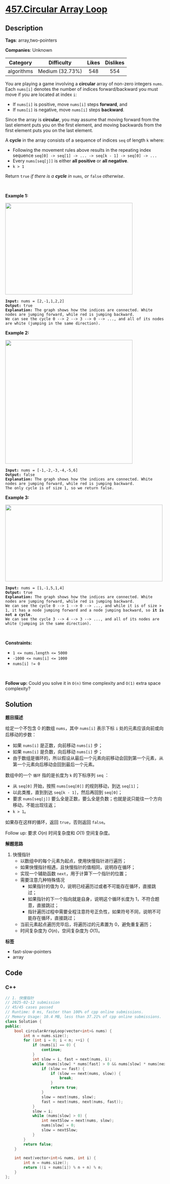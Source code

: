 # [457.Circular Array Loop](https://leetcode.com/problems/circular-array-loop/description/)

## Description

**Tags**: array,two-pointers

**Companies**: Unknown

|  Category  |   Difficulty    | Likes | Dislikes |
| :--------: | :-------------: | :---: | :------: |
| algorithms | Medium (32.73%) |  548  |   554    |

<p>You are playing a game involving a <strong>circular</strong> array of non-zero integers <code>nums</code>. Each <code>nums[i]</code> denotes the number of indices forward/backward you must move if you are located at index <code>i</code>:</p>
<ul>
  <li>If <code>nums[i]</code> is positive, move <code>nums[i]</code> steps <strong>forward</strong>, and</li>
  <li>If <code>nums[i]</code> is negative, move <code>nums[i]</code> steps <strong>backward</strong>.</li>
</ul>
<p>Since the array is <strong>circular</strong>, you may assume that moving forward from the last element puts you on the first element, and moving backwards from the first element puts you on the last element.</p>
<p>A <strong>cycle</strong> in the array consists of a sequence of indices <code>seq</code> of length <code>k</code> where:</p>
<ul>
  <li>Following the movement rules above results in the repeating index sequence <code>seq[0] -&gt; seq[1] -&gt; ... -&gt; seq[k - 1] -&gt; seq[0] -&gt; ...</code></li>
  <li>Every <code>nums[seq[j]]</code> is either <strong>all positive</strong> or <strong>all negative</strong>.</li>
  <li><code>k &gt; 1</code></li>
</ul>
<p>Return <code>true</code><em> if there is a <strong>cycle</strong> in </em><code>nums</code><em>, or </em><code>false</code><em> otherwise</em>.</p>
<p>&nbsp;</p>
<p><strong class="example">Example 1:</strong></p>
<img alt="" src="https://assets.leetcode.com/uploads/2022/09/01/img1.jpg" style="width: 402px; height: 289px;" />
<pre><code><strong>Input:</strong> nums = [2,-1,1,2,2]
<strong>Output:</strong> true
<strong>Explanation:</strong> The graph shows how the indices are connected. White nodes are jumping forward, while red is jumping backward.
We can see the cycle 0 --&gt; 2 --&gt; 3 --&gt; 0 --&gt; ..., and all of its nodes are white (jumping in the same direction).</code></pre>
<p><strong class="example">Example 2:</strong></p>
<img alt="" src="https://assets.leetcode.com/uploads/2022/09/01/img2.jpg" style="width: 402px; height: 390px;" />
<pre><code><strong>Input:</strong> nums = [-1,-2,-3,-4,-5,6]
<strong>Output:</strong> false
<strong>Explanation:</strong> The graph shows how the indices are connected. White nodes are jumping forward, while red is jumping backward.
The only cycle is of size 1, so we return false.</code></pre>
<p><strong class="example">Example 3:</strong></p>
<img alt="" src="https://assets.leetcode.com/uploads/2022/09/01/img3.jpg" style="width: 497px; height: 242px;" />
<pre><code><strong>Input:</strong> nums = [1,-1,5,1,4]
<strong>Output:</strong> true
<strong>Explanation:</strong> The graph shows how the indices are connected. White nodes are jumping forward, while red is jumping backward.
We can see the cycle 0 --&gt; 1 --&gt; 0 --&gt; ..., and while it is of size &gt; 1, it has a node jumping forward and a node jumping backward, so <strong>it is not a cycle</strong>.
We can see the cycle 3 --&gt; 4 --&gt; 3 --&gt; ..., and all of its nodes are white (jumping in the same direction).</code></pre>
<p>&nbsp;</p>
<p><strong>Constraints:</strong></p>
<ul>
  <li><code>1 &lt;= nums.length &lt;= 5000</code></li>
  <li><code>-1000 &lt;= nums[i] &lt;= 1000</code></li>
  <li><code>nums[i] != 0</code></li>
</ul>
<p>&nbsp;</p>
<p><strong>Follow up:</strong> Could you solve it in <code>O(n)</code> time complexity and <code>O(1)</code> extra space complexity?</p>

## Solution

**题目描述**

给定一个不包含 0 的数组 `nums`，其中 `nums[i]` 表示下标 `i` 处的元素应该向前或向后移动的步数：

- 如果 `nums[i]` 是正数，向前移动 `nums[i]` 步；
- 如果 `nums[i]` 是负数，向后移动 `nums[i]` 步；
- 由于数组是循环的，所以假设从最后一个元素向前移动会回到第一个元素，从第一个元素向后移动会回到最后一个元素。

数组中的一个 `循环` 指的是长度为 `k` 的下标序列 `seq` ：

- 从 `seq[0]` 开始，按照 `nums[seq[0]]` 的规则移动，到达 `seq[1]`；
- 以此类推，直到到达 `seq[k - 1]`，然后再回到 `seq[0]`；
- 要求 `nums[seq[j]]` 要么全是正数，要么全是负数；也就是说只能往一个方向移动，不能出现往返；
- `k > 1`。

如果存在这样的循环，返回 `true`，否则返回 `false`。

Follow up: 要求 $O(n)$ 时间复杂度和 $O(1)$ 空间复杂度。

**解题思路**

1. 快慢指针
   - 以数组中的每个元素为起点，使用快慢指针进行遍历；
   - 如果快慢指针相遇，且快慢指针的值相同，说明存在循环；
   - 实现一个辅助函数 `next`，用于计算下一个指针的位置；
   - 需要注意几种特殊情况
     - 如果指针的值为 0，说明已经遍历过或者不可能存在循环，直接跳过；
     - 如果指针的下一个指向就是自身，说明这个循环长度为 1，不符合题意，直接跳过；
     - 指针遍历过程中需要全程注意符号正负性，如果符号不同，说明不可能存在循环，直接跳过；
   - 当前元素起点遍历完毕后，将遍历过的元素置为 0，避免重复遍历；
   - 时间复杂度为 $O(n)$，空间复杂度为 $O(1)$。

**标签**

- fast-slow-pointers
- array

<!-- code start -->
## Code

### C++

```cpp
// 1. 快慢指针
// 2025-02-12 submission
// 45/45 cases passed
// Runtime: 0 ms, faster than 100% of cpp online submissions.
// Memory Usage: 10.4 MB, less than 37.21% of cpp online submissions.
class Solution {
public:
    bool circularArrayLoop(vector<int>& nums) {
        int n = nums.size();
        for (int i = 0; i < n; ++i) {
            if (nums[i] == 0) {
                continue;
            }
            int slow = i, fast = next(nums, i);
            while (nums[slow] * nums[fast] > 0 && nums[slow] * nums[next(nums, fast)] > 0) {
                if (slow == fast) {
                    if (slow == next(nums, slow)) {
                        break;
                    }
                    return true;
                }
                slow = next(nums, slow);
                fast = next(nums, next(nums, fast));
            }
            slow = i;
            while (nums[slow] > 0) {
                int nextSlow = next(nums, slow);
                nums[slow] = 0;
                slow = nextSlow;
            }
        }
        return false;
    }

    int next(vector<int>& nums, int i) {
        int n = nums.size();
        return ((i + nums[i]) % n + n) % n;
    }
};
```

<!-- code end -->
